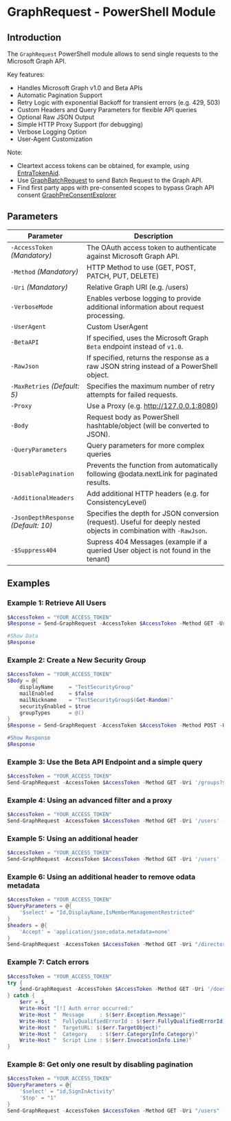 # GraphRequest - PowerShell Module

## Introduction

The `GraphRequest` PowerShell module allows to send single requests to the Microsoft Graph API.

Key features:
- Handles Microsoft Graph v1.0 and Beta APIs
- Automatic Pagination Support
- Retry Logic with exponential Backoff for transient errors (e.g. 429, 503)
- Custom Headers and Query Parameters for flexible API queries
- Optional Raw JSON Output
- Simple HTTP Proxy Support (for debugging)
- Verbose Logging Option
- User-Agent Customization

Note: 
- Cleartext access tokens can be obtained, for example, using [EntraTokenAid](https://github.com/zh54321/EntraTokenAid).
- Use [GraphBatchRequest](https://github.com/zh54321/GraphBatchRequest) to send Batch Request to the Graph API.
- Find first party apps with pre-consented scopes to bypass Graph API consent [GraphPreConsentExplorer](https://github.com/zh54321/GraphPreConsentExplorer)

## Parameters

| Parameter                    | Description                                                                                 |
| ---------------------------- | ------------------------------------------------------------------------------------------- |
| `-AccessToken` *(Mandatory)* | The OAuth access token to authenticate against Microsoft Graph API.                         |
| `-Method`      *(Mandatory)* | HTTP Method to use (GET, POST, PATCH, PUT, DELETE)                                          |
| `-Uri`         *(Mandatory)* | Relative Graph URI (e.g. /users)                                                            |
| `-VerboseMode`               | Enables verbose logging to provide additional information about request processing.         |
| `-UserAgent`                 | Custom UserAgent                                                                            |
| `-BetaAPI`                   | If specified, uses the Microsoft Graph `Beta` endpoint instead of `v1.0`.                   |
| `-RawJson`                   | If specified, returns the response as a raw JSON string instead of a PowerShell object.     |
| `-MaxRetries` *(Default: 5)* | Specifies the maximum number of retry attempts for failed requests.                         |
| `-Proxy`                     | Use a Proxy (e.g. http://127.0.0.1:8080)                                                    |
| `-Body`					   | Request body as PowerShell hashtable/object (will be converted to JSON).                    |
| `-QueryParameters`           | Query parameters for more complex queries                                                   |
| `-DisablePagination`         | Prevents the function from automatically following @odata.nextLink for paginated results.   |
| `-AdditionalHeaders`         | Add additional HTTP headers (e.g. for ConsistencyLevel)                                     |
| `-JsonDepthResponse` *(Default: 10)* | Specifies the depth for JSON conversion (request). Useful for deeply nested objects in combination with `-RawJson`.  |
| `-$Suppress404`              | Supress 404 Messages (example if a queried User object is not found in the tenant)          |          

## Examples

### Example 1: **Retrieve All Users**

```powershell
$AccessToken = "YOUR_ACCESS_TOKEN"
$Response = Send-GraphRequest -AccessToken $AccessToken -Method GET -Uri '/users'

#Show Data
$Response
```

### Example 2: **Create a New Security Group**

```powershell
$AccessToken = "YOUR_ACCESS_TOKEN"
$Body = @{
	displayName     = "TestSecurityGroup"
	mailEnabled     = $false
	mailNickname    = "TestSecurityGroup$(Get-Random)"
	securityEnabled = $true
	groupTypes      = @()
}
$Response = Send-GraphRequest -AccessToken $AccessToken -Method POST -Uri "/groups" -Body $Body"

#Show Response
$Response
```

### Example 3: **Use the Beta API Endpoint and a simple query**

```powershell
$AccessToken = "YOUR_ACCESS_TOKEN"
Send-GraphRequest -AccessToken $AccessToken -Method GET -Uri '/groups?$select=displayName' -BetaAPI
```

### Example 4: **Using an advanced filter and a proxy**

```powershell
$AccessToken = "YOUR_ACCESS_TOKEN"
Send-GraphRequest -AccessToken $AccessToken -Method GET -Uri '/users' -QueryParameters @{ '$filter' = "startswith(displayName,'Alex')" } -Proxy "http://127.0.0.1:8080"
```

### Example 5: **Using an additional header**

```powershell
$AccessToken = "YOUR_ACCESS_TOKEN"
Send-GraphRequest -AccessToken $AccessToken -Method GET -Uri '/users' -AdditionalHeaders @{ 'ConsistencyLevel' = 'eventual' }
```

### Example 6: **Using an additional header to remove odata metadata**
```powershell
$AccessToken = "YOUR_ACCESS_TOKEN"
$QueryParameters = @{
    '$select' = "Id,DisplayName,IsMemberManagementRestricted"
}
$headers = @{ 
    'Accept' = 'application/json;odata.metadata=none' 
}
Send-GraphRequest -AccessToken $AccessToken -Method GET -Uri "/directory/administrativeUnits" -QueryParameters $QueryParameters -AdditionalHeaders $headers 
```
### Example 7: **Catch errors**
```powershell
$AccessToken = "YOUR_ACCESS_TOKEN"
try {
    Send-GraphRequest -AccessToken $AccessToken -Method GET -Uri '/doesnotexist' -BetaAPI -ErrorAction Stop
} catch {
    $err = $_
    Write-Host "[!] Auth error occurred:"
    Write-Host "  Message     : $($err.Exception.Message)"
    Write-Host "  FullyQualifiedErrorId : $($err.FullyQualifiedErrorId)"
    Write-Host "  TargetURL: $($err.TargetObject)"
    Write-Host "  Category    : $($err.CategoryInfo.Category)"
    Write-Host "  Script Line : $($err.InvocationInfo.Line)"
}
```
### Example 8: **Get only one result by disabling pagination**
```powershell
$AccessToken = "YOUR_ACCESS_TOKEN"
$QueryParameters = @{
    '$select' = "id,SignInActivity"
    '$top' = "1"
}
Send-GraphRequest -AccessToken $AccessToken -Method GET -Uri "/users" -QueryParameters $QueryParameters -DisablePagination
```


